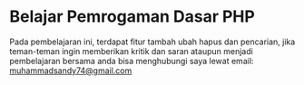 # Belajar Pemrogaman Dasar PHP

Pada pembelajaran ini, terdapat fitur tambah ubah hapus dan pencarian, jika teman-teman ingin memberikan kritik dan saran ataupun menjadi pembelajaran bersama anda bisa menghubungi saya lewat email: muhammadsandy74@gmail.com

